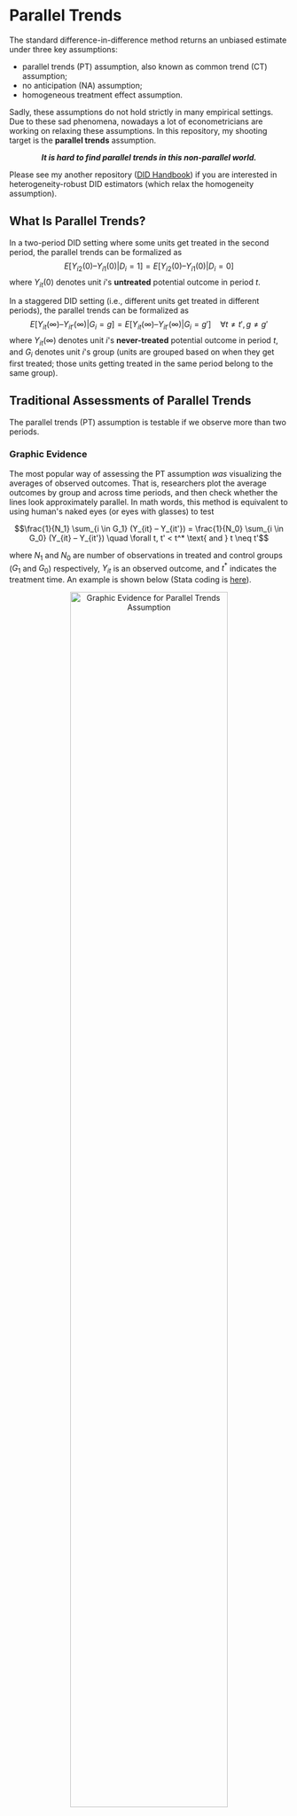 # Parallel Trends
The standard difference-in-difference method returns an unbiased estimate under three key assumptions:
  * parallel trends (PT) assumption, also known as common trend (CT) assumption;
  * no anticipation (NA) assumption;
  * homogeneous treatment effect assumption.

Sadly, these assumptions do not hold strictly in many empirical settings. Due to these sad phenomena, nowadays a lot of econometricians are working on relaxing these assumptions. In this repository, my shooting target is the **parallel trends** assumption.

<p align="center">
  <strong><em>It is hard to find parallel trends in this non-parallel world.</em></strong>
</p>

Please see my another repository ([DID Handbook](https://github.com/IanHo2019/DID_Handbook)) if you are interested in heterogeneity-robust DID estimators (which relax the homogeneity assumption).


## What Is Parallel Trends?
In a two-period DID setting where some units get treated in the second period, the parallel trends can be formalized as
$$E[Y_{i2}(0) – Y_{i1}(0) | D_i = 1] = E[Y_{i2}(0) – Y_{i1}(0) | D_i = 0]$$
where $Y_{it}(0)$ denotes unit $i$'s **untreated** potential outcome in period $t$.

In a staggered DID setting (i.e., different units get treated in different periods), the parallel trends can be formalized as
$$E[Y_{it}(\infty) – Y_{it'}(\infty) | G_i = g] = E[Y_{it}(\infty) – Y_{it'}(\infty) | G_i = g'] \quad \forall t \neq t', g \neq g'$$
where $Y_{it}(\infty)$ denotes unit $i$'s **never-treated** potential outcome in period $t$, and $G_i$ denotes unit $i$'s group (units are grouped based on when they get first treated; those units getting treated in the same period belong to the same group).


## Traditional Assessments of Parallel Trends
The parallel trends (PT) assumption is testable if we observe more than two periods.

### Graphic Evidence
The most popular way of assessing the PT assumption *was* visualizing the averages of observed outcomes. That is, researchers plot the average outcomes by group and across time periods, and then check whether the lines look approximately parallel. In math words, this method is equivalent to using human's naked eyes (or eyes with glasses) to test

$$\frac{1}{N_1} \sum_{i \in G_1} (Y_{it} – Y_{it'}) = \frac{1}{N_0} \sum_{i \in G_0} (Y_{it} – Y_{it'}) \quad \forall t, t' < t^* \text{ and } t \neq t'$$

where $N_1$ and $N_0$ are number of observations in treated and control groups ($G_1$ and $G_0$) respectively, $Y_{it}$ is an observed outcome, and $t^*$ indicates the treatment time. An example is shown below (Stata coding is [here](https://github.com/IanHo2019/Parallel_Trends/blob/main/Coding/PTA_graph.do)).

<div align="center">
  <img src="./Figures/PTA_graph_evidence.svg" title="Graphic Evidence for Parallel Trends Assumption" alt="Graphic Evidence for Parallel Trends Assumption" style="width:75%"/>
</div>

### Event-Study Evidence
The visualization method is tiresome in staggered DID setting. In such cases, researchers had ever turned to a simple event-study specification (usually with a plot reporting results). The specification has the following form:
$$Y_{i,t} = \alpha_i + \phi_t + \sum_{s=0}^{S} D_{i,t-s} \beta_s + \sum_{s=1}^S D_{i,t+s} \gamma_s + e_{i,t}$$
where $D_{i,t}$ is a dummy equaling 1 if unit $i$ is (or has been) treated in period $t$ and equaling 0 otherwise. If the estimate of $\gamma_s$ (the pre-treatment parameter) is insignificant for all $s \in \\{1, 2, 3,…, S\\}$, researchers conclude that the parallel trends assumption is satisfied. A Stata coding example is [here](https://github.com/IanHo2019/Parallel_Trends/blob/main/Coding/PTA_event_study.do).

### Flaws of Traditional Methods
Unfortunately, neither method provides a good assessment of the PT assumption. The key reason is that they focus on the pre-treatment trends, but our interest is the trends over all time periods (including pre- and post-treatment periods). An interesting instance against the traditional PT test is given by [Roth et al. (2023)](https://doi.org/10.1016/j.jeconom.2023.03.008):

> [T]he average height of boys and girls evolves in parallel until about age 13 and then diverges, but we should not conclude from this that there is a causal effect of [bar mitzvahs](https://en.wikipedia.org/wiki/Bar_and_bat_mitzvah) (which occur for boys at age 13) on children's height!

Other reasons include:
 * The assessment based on the visualization of average outcomes depend on users' sense of sight. Plotting on empirical data often shows two lines that look imperfectly parallel. Then, how to assess?
 * The assessment based on an event-study regression in staggered setting is potentially biased because each coefficient estimate is contaminated by the cohort-specific ATT in other periods. See [Sun & Abraham (2021)](https://doi.org/10.1016/j.jeconom.2020.09.006) for details.

Therefore, we hunger for some more robust methods of assessing the PT assumption. More importantly, if the PT assumption really doesn't hold, we also hunger for some ways to do causal inference under its relaxed version.

## Relaxing PT: Bounding Post-Treatment Differences in Trends
[Rambachan & Roth (2023)](https://doi.org/10.1093/restud/rdad018) relax the PT assumption by imposing some restrictions on the post-treatment differences in trends. They further provide two inference procedures (conditional \& hybrid confidence intervals and fixed length confidence intervals) that are valid under their specified restrictions.

To understand their idea, we first must realize that the coefficient of interest $\beta$ in a DID specification can be decomposed as

$$\beta = \tau + \delta = \begin{pmatrix} \tau_{pre} \\\\ \tau_{post} \end{pmatrix} + \begin{pmatrix} \delta_{pre} \\\\ \delta_{post} \end{pmatrix}$$

where $\tau$ is the causal effect of interest and $\delta$ is the difference in trends between the treated and control groups in the absence of treatment. $\delta_{pre}$ is identified under the NA assumption ($\tau_{pre} = 0$), but $\tau_{post}$ cannot be identified if the PT assumption doesn't exactly hold ($\delta_{post} \neq 0$). From this decomposition we can also see how "ridiculous" the traditional PT test is --- the traditional test assesses whether $\delta_{post} = 0$ by testing $\delta_{pre} = 0$.

Rambachan and Roth then provide some choices of restriction sets $\Delta$ for parameter $\delta$:
 * If researchers believe that **the magnitude of the differential shocks to treated and control groups in the post-treatment period is not too different from the magnitude in the pre-treatment period**, then a reasonable restriction set is
$$\delta \in \Delta^{RM}(M) := \left\\{ \delta: \forall t \geq 0, |\delta_{t+1} - \delta_t| \leq M \cdot \max_{s < 0} |\delta_{s+1} - \delta_s| \right\\}$$
where $RM$ is the abbreviation for "**relative magnitude**", and $M \geq 0$ is a number specified by researchers. For example, $M = 1$ bounds the largest post-treatment difference in trends by the equivalent maximum in the pre-treatment period.
 * If researchers believe that **the slope of the difference in trends varies smoothly across consecutive periods**, then a reasonable restriction set is
$$\delta \in \Delta^{SD}(M) := \left\\{ \delta: \forall t, |(\delta_{t+1} - \delta_t) - (\delta_t - \delta_{t-1})| \leq M \right\\}$$
where $SD$ is the abbreviation for "**second derivative**" ($M \geq 0$ restricts the amount by which the slope of $\delta$ can change across consecutive periods, so equivalently it restricts the second derivative). As above, $M$ is a number specified by researchers; for example, if $M = 0$, then the difference in trends is restricted to be exactly linear.

Rambachan and Roth recommend that researchers should
 * Construct confidence intervals under reasonable restrictions on the violations of PT assumption, in which the set $\Delta$ should be motivated by domain knowledge in empirical settings.
 * Conduct sensitivity analyses to show how the estimated causal effect is sensitive to alternative restrictions.
 * Report the breakdown value of $M$ at which the estimated causal effect is no longer significant. 

The sensitivity analyses can be done by the `HonestDiD` package (written by [Ashesh Rambachan](https://asheshrambachan.github.io) at MIT) in R or `honestdid` package (written by Ashesh Rambachan, [Mauricio Caceres Bravo](https://mcaceresb.github.io) at Brown University, and [Jonathan Roth](https://www.jonathandroth.com) at Brown University) in Stata.

To install the latest version of `HonestDiD` in R, please run the following codes.
```r
install.packages("remotes")     # if you haven't installed this package
Sys.setenv("R_REMOTES_NO_ERRORS_FROM_WARNINGS" = "true")
remotes::install_github("asheshrambachan/HonestDiD")
```
See [here](https://github.com/asheshrambachan/HonestDiD) for an R coding example, and [here](https://github.com/IanHo2019/Parallel_Trends/blob/main/Coding/RR_Sensitivity_Analyses.R) is my update with more comments. Researchers can show the results of a sensitivity analysis easily by a plot as below.

<div align="center">
  <img src="./Figures/Sensitivity_Analysis_RM.svg" title="Sensitivity Analysis under Relative Magnitude Restriction" alt="Sensitivity Analysis under Relative Magnitude Restriction" style="width:75%"/>
</div>

Looking at the figure above, we can easily find that the breakdown value for a significant effect is about 2.0. This figure provides strong evidence for the significance of the estimated causal effect $\tau_{2014}$, because it shows that the effect is significantly different from 0 even when the trends are inexactly parallel (i.e., when $M$ ranges from 0 to about 1.5).

It is hopeful that [Rambachan & Roth (2023)](https://doi.org/10.1093/restud/rdad018)'s sensitivity analyses can be combined with [Callaway & Sant'Anna (2021)](https://doi.org/10.1016/j.jeconom.2020.12.001)'s heterogeneity-robust DID method. See [here](https://doi.org/10.1016/j.jeconom.2020.12.001) for an example showing how to combine them. However, note that this combination is still a work in progress and as of now no theoretical papers have discussed its plausibility. Plus, there might be some errors in that self-defined function (since I [found](https://github.com/IanHo2019/Parallel_Trends/blob/main/Coding/RR_CSDID_Cooperation.R) that it doesn't work well on Medicaid Expansion dataset when argument `e` is set to 1 or larger).

Finally, [here](https://github.com/mcaceresb/stata-honestdid) is a guideline for Stata users about the use of `honestdid` package. At this moment I cannot successfully install and try it because I am in a fantastic region within the [Wall](https://awoiaf.westeros.org/index.php/Wall).

## To Be Continued...
